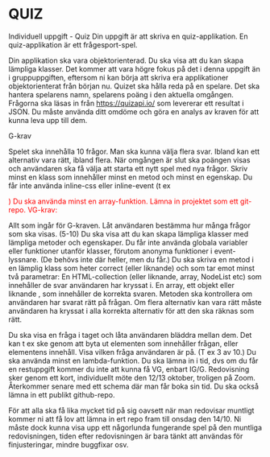 # QUIZ

Individuell uppgift - Quiz
Din uppgift är att skriva en quiz-applikation. En quiz-applikation är ett frågesport-spel.

Din applikation ska vara objektorienterad. Du ska visa att du kan skapa lämpliga klasser. Det kommer att vara högre fokus på det i denna uppgift än i gruppuppgiften, eftersom ni kan börja att skriva era applikationer objektorienterat från början nu.
Quizet ska hålla reda på en spelare. Det ska hantera spelarens namn, spelarens poäng i den aktuella omgången.
Frågorna ska läsas in från https://quizapi.io/ som levererar ett resultat i JSON.
Du måste använda ditt omdöme och göra en analys av kraven för att kunna leva upp till dem.

G-krav

Spelet ska innehålla 10 frågor.
Man ska kunna välja flera svar. Ibland kan ett alternativ vara rätt, ibland flera.
När omgången är slut ska poängen visas och användaren ska få välja att starta ett nytt spel med nya frågor.
Skriv minst en klass som innehåller minst en metod och minst en egenskap.
Du får inte använda inline-css eller inline-event (t ex <p style="color:red" onlick="something();">)
Du ska använda minst en array-funktion.
Lämna in projektet som ett git-repo.
VG-krav:

Allt som ingår för G-kraven.
Låt användaren bestämma hur många frågor som ska visas. (5-10)
Du ska visa att du kan skapa lämpliga klasser med lämpliga metoder och egenskaper. Du får inte använda globala variabler eller funktioner utanför klasser, förutom anonyma funktioner i event-lyssnare. (De behövs inte där heller, men du får.)
Du ska skriva en metod i en lämplig klass som heter correct (eller liknande) och som tar emot minst två parametrar:
En HTML-collection (eller liknande, array, NodeList etc) som innehåller de svar användaren har kryssat i.
En array, ett objekt eller liknande , som innehåller de korrekta svaren.
Metoden ska kontrollera om användaren har svarat rätt på frågan. Om flera alternativ kan vara rätt måste användaren ha kryssat i alla korrekta alternativ för att den ska räknas som rätt.

Du ska visa en fråga i taget och låta användaren bläddra mellan dem. Det kan t ex ske genom att byta ut elementen som innehåller frågan, eller elementens innehåll.
Visa vilken fråga användaren är på. (T ex 3 av 10.)
Du ska använda minst en lambda-funktion.
Du ska lämna in i tid, dvs om du får en restuppgift kommer du inte att kunna få VG, enbart IG/G.
Redovisning sker genom ett kort, individuellt möte den 12/13 oktober, troligen på Zoom. Återkommer senare med ett schema där man får boka sin tid. Du ska också lämna in ett publikt github-repo.

För att alla ska få lika mycket tid på sig oavsett när man redovisar muntligt kommer ni att få lov att lämna in ert repo fram till onsdag den 14/10. Ni måste dock kunna visa upp ett någorlunda fungerande spel på den muntliga redovisningen, tiden efter redovisningen är bara tänkt att användas för finjusteringar, mindre buggfixar osv.
